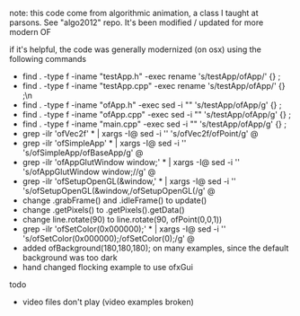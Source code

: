 

note: this code come from algorithmic animation, a class I taught at parsons.  See "algo2012" repo.  It's been modified / updated for more modern OF

if it's helpful, the code was generally modernized  (on osx) using the following commands 

- find . -type f -iname "testApp.h" -exec rename 's/testApp/ofApp/' {} \;
- find . -type f -iname "testApp.cpp" -exec rename 's/testApp/ofApp/' {} \;\n
- find . -type f -iname "ofApp.h" -exec sed -i "" 's/testApp/ofApp/g' {} \;
- find . -type f -iname "ofApp.cpp" -exec sed -i "" 's/testApp/ofApp/g' {} \;
- find . -type f -iname "main.cpp" -exec sed -i "" 's/testApp/ofApp/g' {} \;
- grep -ilr 'ofVec2f' * | xargs -I@ sed -i '' 's/ofVec2f/ofPoint/g' @
- grep -ilr 'ofSimpleApp' * | xargs -I@ sed -i '' 's/ofSimpleApp/ofBaseApp/g' @
- grep -ilr 'ofAppGlutWindow window;' * | xargs -I@ sed -i '' 's/ofAppGlutWindow window;//g' @
- grep -ilr 'ofSetupOpenGL(&window,' * | xargs -I@ sed -i '' 's/ofSetupOpenGL(&window,/ofSetupOpenGL(/g' @
- change .grabFrame() and .idleFrame() to update()
- change .getPixels() to .getPixels().getData()
- change line.rotate(90) to line.rotate(90, ofPoint(0,0,1))
- grep -ilr 'ofSetColor(0x000000);' * | xargs -I@ sed -i '' 's/ofSetColor(0x000000);/ofSetColor(0);/g' @
- added ofBackground(180,180,180); on many examples, since the default background was too dark
- hand changed flocking example to use ofxGui

todo

- video files don't play (video examples broken) 
